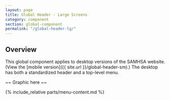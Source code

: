 ```yaml
---
layout: page
title: Global Header - Large Screens
category: component
section: global-component
permalink: "/global-header-lg/"
---
```


## Overview
This global component applies to desktop versions of the SAMHSA website. (View the [mobile version]({{ site.url }}/global-header-sm).) The desktop has both a standardized header and a top-level menu.

~~ Graphic here ~~

{% include_relative parts/menu-content.md %}
